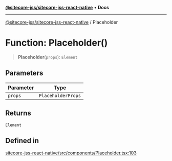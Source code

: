 [**@sitecore-jss/sitecore-jss-react-native**](../README.md) • **Docs**

***

[@sitecore-jss/sitecore-jss-react-native](../README.md) / Placeholder

# Function: Placeholder()

> **Placeholder**(`props`): `Element`

## Parameters

| Parameter | Type |
| ------ | ------ |
| `props` | `PlaceholderProps` |

## Returns

`Element`

## Defined in

[sitecore-jss-react-native/src/components/Placeholder.tsx:103](https://github.com/Sitecore/jss/blob/5454a428df58963ed2d13614972a821a22191cb6/packages/sitecore-jss-react-native/src/components/Placeholder.tsx#L103)
